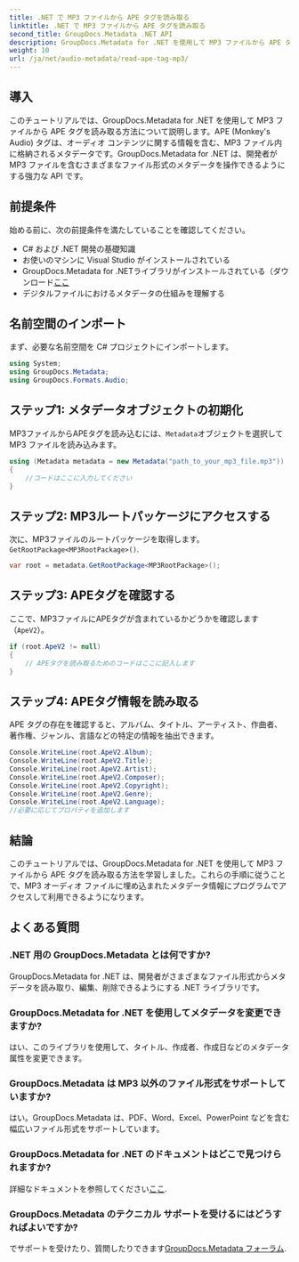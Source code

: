 ```yaml
---
title: .NET で MP3 ファイルから APE タグを読み取る
linktitle: .NET で MP3 ファイルから APE タグを読み取る
second_title: GroupDocs.Metadata .NET API
description: GroupDocs.Metadata for .NET を使用して MP3 ファイルから APE タグを読み取る方法を学びます。ステップバイステップのガイダンスに従って、C# でのメタデータ抽出について学習します。
weight: 10
url: /ja/net/audio-metadata/read-ape-tag-mp3/
---
```

## 導入
このチュートリアルでは、GroupDocs.Metadata for .NET を使用して MP3 ファイルから APE タグを読み取る方法について説明します。APE (Monkey's Audio) タグは、オーディオ コンテンツに関する情報を含む、MP3 ファイル内に格納されるメタデータです。GroupDocs.Metadata for .NET は、開発者が MP3 ファイルを含むさまざまなファイル形式のメタデータを操作できるようにする強力な API です。
## 前提条件
始める前に、次の前提条件を満たしていることを確認してください。
- C# および .NET 開発の基礎知識
- お使いのマシンに Visual Studio がインストールされている
- GroupDocs.Metadata for .NETライブラリがインストールされている（ダウンロード[ここ](https://releases.groupdocs.com/metadata/net/）)
- デジタルファイルにおけるメタデータの仕組みを理解する

## 名前空間のインポート
まず、必要な名前空間を C# プロジェクトにインポートします。
```csharp
using System;
using GroupDocs.Metadata;
using GroupDocs.Formats.Audio;
```
## ステップ1: メタデータオブジェクトの初期化
 MP3ファイルからAPEタグを読み込むには、`Metadata`オブジェクトを選択して MP3 ファイルを読み込みます。
```csharp
using (Metadata metadata = new Metadata("path_to_your_mp3_file.mp3"))
{
    //コードはここに入力してください
}
```
## ステップ2: MP3ルートパッケージにアクセスする
次に、MP3ファイルのルートパッケージを取得します。`GetRootPackage<MP3RootPackage>()`.
```csharp
var root = metadata.GetRootPackage<MP3RootPackage>();
```
## ステップ3: APEタグを確認する
ここで、MP3ファイルにAPEタグが含まれているかどうかを確認します（`ApeV2`）。
```csharp
if (root.ApeV2 != null)
{
    // APEタグを読み取るためのコードはここに記入します
}
```
## ステップ4: APEタグ情報を読み取る
APE タグの存在を確認すると、アルバム、タイトル、アーティスト、作曲者、著作権、ジャンル、言語などの特定の情報を抽出できます。
```csharp
Console.WriteLine(root.ApeV2.Album);
Console.WriteLine(root.ApeV2.Title);
Console.WriteLine(root.ApeV2.Artist);
Console.WriteLine(root.ApeV2.Composer);
Console.WriteLine(root.ApeV2.Copyright);
Console.WriteLine(root.ApeV2.Genre);
Console.WriteLine(root.ApeV2.Language);
//必要に応じてプロパティを追加します
```

## 結論
このチュートリアルでは、GroupDocs.Metadata for .NET を使用して MP3 ファイルから APE タグを読み取る方法を学習しました。これらの手順に従うことで、MP3 オーディオ ファイルに埋め込まれたメタデータ情報にプログラムでアクセスして利用できるようになります。

## よくある質問
### .NET 用の GroupDocs.Metadata とは何ですか?
GroupDocs.Metadata for .NET は、開発者がさまざまなファイル形式からメタデータを読み取り、編集、削除できるようにする .NET ライブラリです。
### GroupDocs.Metadata for .NET を使用してメタデータを変更できますか?
はい、このライブラリを使用して、タイトル、作成者、作成日などのメタデータ属性を変更できます。
### GroupDocs.Metadata は MP3 以外のファイル形式をサポートしていますか?
はい。GroupDocs.Metadata は、PDF、Word、Excel、PowerPoint などを含む幅広いファイル形式をサポートしています。
### GroupDocs.Metadata for .NET のドキュメントはどこで見つけられますか?
詳細なドキュメントを参照してください[ここ](https://tutorials.groupdocs.com/metadata/net/).
### GroupDocs.Metadata のテクニカル サポートを受けるにはどうすればよいですか?
でサポートを受けたり、質問したりできます[GroupDocs.Metadata フォーラム](https://forum.groupdocs.com/c/metadata/14).